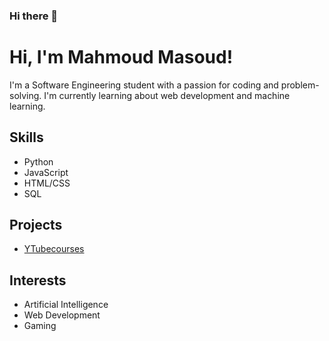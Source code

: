 ### Hi there 👋

<!--
**MaMasoud/MaMasoud** is a ✨ _special_ ✨ repository because its `README.md` (this file) appears on your GitHub profile.

Here are some ideas to get you started:

- 🔭 I’m currently working on ...
- 🌱 I’m currently learning ...
- 👯 I’m looking to collaborate on ...
- 🤔 I’m looking for help with ...
- 💬 Ask me about ...
- 📫 How to reach me: ...
- 😄 Pronouns: ...
- ⚡ Fun fact: ...
-->
# Hi, I'm Mahmoud Masoud!

I'm a Software Engineering student with a passion for coding and problem-solving. I'm currently learning about web development and machine learning.

## Skills

- Python
- JavaScript
- HTML/CSS
- SQL

## Projects

- [YTubecourses](https://github.com/MaMasoud/YTubecourses)

## Interests

- Artificial Intelligence
- Web Development
- Gaming

